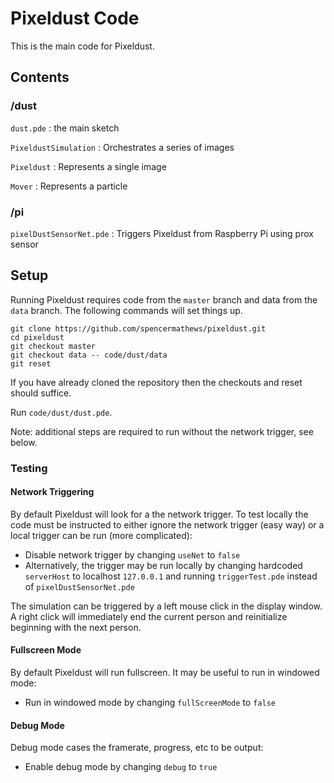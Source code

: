 # Pixeldust Code

This is the main code for Pixeldust.

## Contents

### /dust

`dust.pde`
: the main sketch

`PixeldustSimulation`
: Orchestrates a series of images

`Pixeldust`
: Represents a single image

`Mover`
: Represents a particle

### /pi

`pixelDustSensorNet.pde`
: Triggers Pixeldust from Raspberry Pi using prox sensor

## Setup

Running Pixeldust requires code from the `master` branch and data from the `data` branch. The following commands will set things up.

    git clone https://github.com/spencermathews/pixeldust.git
    cd pixeldust
    git checkout master
    git checkout data -- code/dust/data
    git reset

If you have already cloned the repository then the checkouts and reset should suffice.

Run `code/dust/dust.pde`.

Note: additional steps are required to run without the network trigger, see below.

### Testing

#### Network Triggering

By default Pixeldust will look for a the network trigger. To test locally the code must be instructed to either ignore the network trigger (easy way) or a local trigger can be run (more complicated):

* Disable network trigger by changing `useNet` to `false`
* Alternatively, the trigger may be run locally by changing hardcoded `serverHost` to localhost `127.0.0.1` and running `triggerTest.pde` instead of `pixelDustSensorNet.pde`

The simulation can be triggered by a left mouse click in the display window. A right click will immediately end the current person and reinitialize beginning with the next person.

#### Fullscreen Mode

By default Pixeldust will run fullscreen. It may be useful to run in windowed mode:

* Run in windowed mode by changing `fullScreenMode` to `false`

#### Debug Mode

Debug mode cases the framerate, progress, etc to be output:

* Enable debug mode by changing `debug` to `true`




